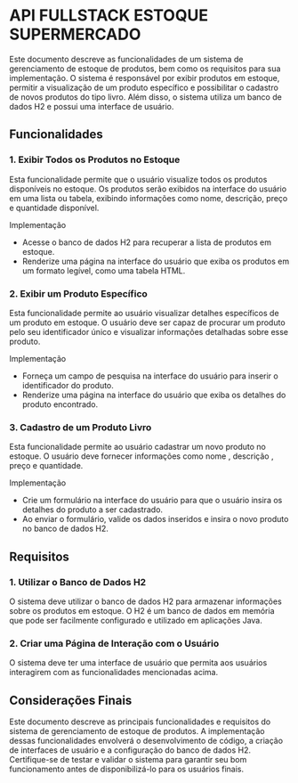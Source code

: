 # API FULLSTACK ESTOQUE SUPERMERCADO

Este documento descreve as funcionalidades de um sistema de gerenciamento de estoque de produtos, bem como os requisitos para sua implementação. O sistema é responsável por exibir produtos em estoque, permitir a visualização de um produto específico e possibilitar o cadastro de novos produtos do tipo livro. Além disso, o sistema utiliza um banco de dados H2 e possui uma interface de usuário.

## Funcionalidades
### 1. Exibir Todos os Produtos no Estoque
Esta funcionalidade permite que o usuário visualize todos os produtos disponíveis no estoque. Os produtos serão exibidos na interface do usuário em uma lista ou tabela, exibindo informações como nome, descrição, preço e quantidade disponível.

Implementação
- Acesse o banco de dados H2 para recuperar a lista de produtos em estoque.
- Renderize uma página na interface do usuário que exiba os produtos em um formato legível, como uma tabela HTML.

### 2. Exibir um Produto Específico
Esta funcionalidade permite ao usuário visualizar detalhes específicos de um produto em estoque. O usuário deve ser capaz de procurar um produto pelo seu identificador único e visualizar informações detalhadas sobre esse produto.

Implementação
- Forneça um campo de pesquisa na interface do usuário para inserir o identificador do produto.
- Renderize uma página na interface do usuário que exiba os detalhes do produto encontrado.
  
### 3. Cadastro de um Produto Livro
Esta funcionalidade permite ao usuário cadastrar um novo produto no estoque. O usuário deve fornecer informações como nome , descrição , preço e quantidade.

Implementação
- Crie um formulário na interface do usuário para que o usuário insira os detalhes do produto a ser cadastrado.
- Ao enviar o formulário, valide os dados inseridos e insira o novo produto no banco de dados H2.


## Requisitos
### 1. Utilizar o Banco de Dados H2
O sistema deve utilizar o banco de dados H2 para armazenar informações sobre os produtos em estoque. O H2 é um banco de dados em memória que pode ser facilmente configurado e utilizado em aplicações Java.

### 2. Criar uma Página de Interação com o Usuário
O sistema deve ter uma interface de usuário que permita aos usuários interagirem com as funcionalidades mencionadas acima. 

## Considerações Finais
Este documento descreve as principais funcionalidades e requisitos do sistema de gerenciamento de estoque de produtos. A implementação dessas funcionalidades envolverá o desenvolvimento de código, a criação de interfaces de usuário e a configuração do banco de dados H2. Certifique-se de testar e validar o sistema para garantir seu bom funcionamento antes de disponibilizá-lo para os usuários finais.
